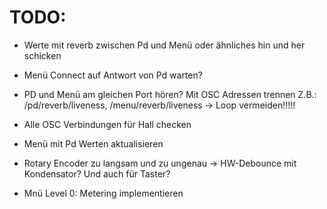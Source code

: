 TODO:
=====

- Werte mit reverb zwischen Pd und Menü oder ähnliches hin und her schicken

- Menü Connect auf Antwort von Pd warten?

- PD und Menü am gleichen Port hören? Mit OSC Adressen trennen
  Z.B.: /pd/reverb/liveness, /menu/reverb/liveness
  -> Loop vermeiden!!!!!

- Alle OSC Verbindungen für Hall checken

- Menü mit Pd Werten aktualisieren

- Rotary Encoder zu langsam und zu ungenau 
  -> HW-Debounce mit Kondensator? Und auch für Taster?

- Mnü Level 0: Metering implementieren
